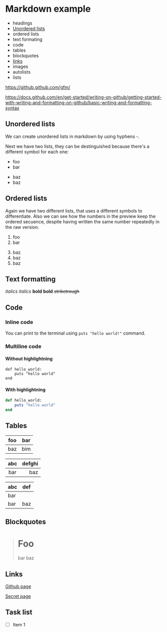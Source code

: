 # Markdown example

- headings
- [Unordered lists](#unordered-lists)
- ordered lists
- text formating
- code
- tables
- blockquotes
- [links](#links)
- images
- autolists
- lists

https://github.github.com/gfm/

https://docs.github.com/en/get-started/writing-on-github/getting-started-with-writing-and-formatting-on-github/basic-writing-and-formatting-syntax

## Unordered lists
We can create unordered lists in markdown by using hyphens -.

Next we have two lists, they can be destinguished because there's a different symbol for each one:
- foo
- bar
+ baz
+ baz

## Ordered lists
Again we have two different lists, that uses a different symbols to differentiate. Also we can see how the numbers in the preview keep the ordered secuence, despite having written the same number repeatedly in the raw version.
1. foo
2. bar
3) baz
3) baz
3) baz

## Text formatting
*italics*
_italics_
**bold**
__bold__
~~striketrough~~

## Code
### Inline code
You can print to the terminal using `puts "hello world!"` command.

### Multiline code
#### Without highlightning

```
def hello_world:
    puts "hello world"
end
```
#### With highlightning

```rb
def hello_world:
    puts "hello world"
end
```

## Tables
| foo | bar |
| --- | --- |
| baz | bim |

| abc | defghi |
:-: | -----------:
bar | baz

| abc | def |
| --- | --- |
| bar |
| bar | baz | boo |

## Blockquotes
> # Foo
> bar
> baz

## Links
[Github page](https://github.com)

[Secret page](Secret.md)

## Task list
- [ ] Item 1